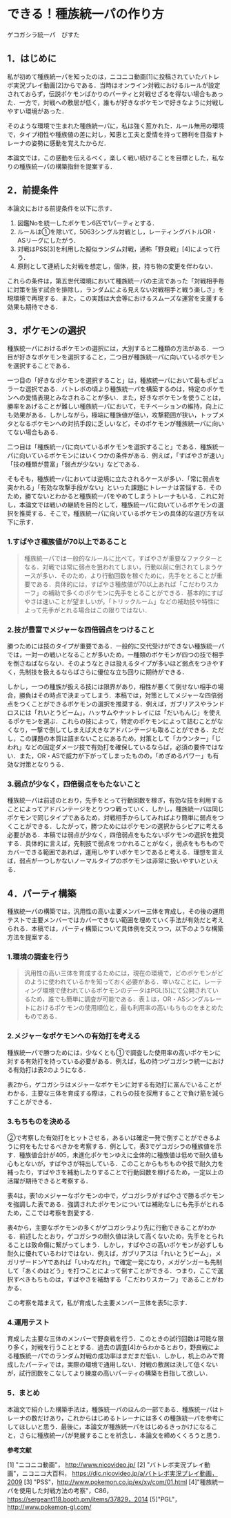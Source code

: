 # できる！種族統一パの作り方

ゲコガシラ統一パ　ぴすた

## 1．はじめに

私が初めて種族統一パを知ったのは，ニコニコ動画\[1\]に投稿されていたバトレボ実況プレイ動画\[2\]からである．当時はオンライン対戦におけるルールが設定されておらず，伝説ポケモンばかりのパーティと対戦せざるを得ない場合もあった．一方で，対戦への敷居が低く，誰もが好きなポケモンで好きなように対戦しやすい環境があった．

そのような環境で生まれた種族統一パに，私は強く惹かれた．ルール無用の環境で，タイプ相性や種族値の差に対し，知恵と工夫と愛情を持って勝利を目指すトレーナの姿勢に感動を覚えたからだ．

本論文では，この感動を伝えるべく，楽しく戦い続けることを目標とした，私なりの種族統一パの構築指針を提案する．

## 2．前提条件

本論文における前提条件を以下に示す．

1. 図鑑Noを統一したポケモン6匹で1パーティとする．
2. ルールは①を除いて，5063シングル対戦とし，レーティングバトルOR・ASリーグにしたがう．
3. 対戦はPSS\[3\]を利用した擬似ランダム対戦，通称「野良戦」\[4\]によって行う．
4. 原則として連続した対戦を想定し，個体，技，持ち物の変更を伴わない．

これらの条件は，第五世代環境において種族統一パの主流であった「対戦相手毎に対策を施す試合を排除し，ランダムによる見えない対戦相手と戦う楽しさ」を現環境で再現する．また，この実践は大会等におけるスムーズな運営を支援する効果も期待できる．

## 3．ポケモンの選択

種族統一パにおけるポケモンの選択には，大別すると二種類の方法がある．一つ目が好きなポケモンを選択すること，二つ目が種族統一パに向いているポケモンを選択することである．

一つ目の「好きなポケモンを選択すること」は，種族統一パにおいて最もポピュラーな選択である．バトレボの頃より種族統一パを構築するのは，特定のポケモンへの愛情表現とみなされることが多い．また，好きなポケモンを使うことは，勝率をあげることが難しい種族統一パにおいて，モチベーションの維持，向上にも効果がある．しかしながら，極端に種族値が低い，攻撃範囲が狭い，トップメタとなるポケモンへの対抗手段に乏しいなど，そのポケモンが種族統一パに向いてない場合もある．

二つ目は「種族統一パに向いているポケモンを選択すること」である．種族統一パに向いているポケモンにはいくつかの条件がある．例えば，「すばやさが速い」「技の種類が豊富」「弱点が少ない」などである．

そもそも，種族統一パにおいては逆境に立たされるケースが多い．「常に弱点を突かれる」「有効な攻撃手段がない」といった課題にトレーナは苦悩する．そのため，勝てないとわかると種族統一パをやめてしまうトレーナもいる．これに対し，本論文では戦いの継続を目的として，種族統一パに向いているポケモンの選択を推奨する．そこで，種族統一パに向いているポケモンの具体的な選び方を以下に示す．

### 1.すばやさ種族値が70以上であること

> 種族統一パでは一般的なルールに比べて，すばやさが重要なファクターとなる．対戦では常に弱点を狙われてしまい，行動以前に倒されてしまうケースが多い．そのため，より行動回数を稼ぐために，先手をとることが重要である．具体的には，すばやさ種族値が70以上あれば「こだわりスカーフ」の補助で多くのポケモンに先手をとることができる．基本的にすばやさは速いことが望ましいが，「トリックルーム」などの補助技や特性によって先手がとれる場合はこの限りではない．

### 2.技が豊富でメジャーな四倍弱点をつけること

勝つためには技のタイプが重要である．一般的に交代受けができない種族統一パでは，一対一の戦いとなることが多いため，一種類のポケモンが四つの技で相手を倒さねばならない．そのようなときは扱えるタイプが多いほど弱点をつきやすく，先制技を扱えるならばさらに優位な立ち回りに期待ができる．

しかし，一つの種族が扱える技には限界があり，相性が悪くて倒せない相手の場合，勝負はその時点で決まってしまう．本稿では，対策としてメジャーな四倍弱点をつくことができるポケモンの選択を推奨する．例えば，ガブリアスやランドロスには「れいとうビーム」，ハッサムやナットレイには「だいもんじ」を使えるポケモンを選ぶ．これらの技によって，特定のポケモンによって詰むことがなくなり，一撃で倒してしまえば大きなアドバンテージも取ることができる．ただし，この課題の本質は詰まないことにあるため，対策として「カウンター」「じわれ」などの固定ダメージ技で有効打を確保しているならば，必須の要件ではない．また，OR・ASで威力が下がってしまったものの，「めざめるパワー」も有効な対策となりうる．

### 3.弱点が少なく，四倍弱点をもたないこと

種族統一パは前述のとおり，先手をとって行動回数を稼ぎ，有効な技を利用することによってアドバンテージをとりつつ戦っていく．しかし，種族統一パは同じポケモンで同じタイプであるため，対戦相手からしてみればより簡単に弱点をつくことができる．したがって，勝つためにはポケモンの選択からシビアに考える必要がある．本稿では弱点が少なく，四倍弱点をもたないポケモンの選択を推奨する．具体的に言えば，先制技で弱点をつかれることがなく，弱点をもちものでカバーできる範囲であれば，運用しやすいポケモンであると考える．理想を言えば，弱点が一つしかないノーマルタイプのポケモンは非常に扱いやすいといえる．

## 4．パーティ構築

種族統一パの構築では，汎用性の高い主要メンバー三体を育成し，その後の運用テストで主要メンバーではカバーできない範囲を埋めていく手法が有効だと考えられる．本稿では，パーティ構築について具体例を交えつつ，以下のような構築方法を提案する．

### 1.環境の調査を行う

> 汎用性の高い三体を育成するためには，現在の環境で，どのポケモンがどのように使われているかを知っておく必要がある．幸いなことに，レーティング環境で使われているポケモンのデータはPGL\[5\]にて公開されているため，誰でも簡単に調査が可能である．表１は，OR・ASシングルレートにおけるポケモンの使用順位と，最も利用率の高いもちものをまとめたものである．

### 2.メジャーなポケモンへの有効打を考える

種族統一パで勝つためには，少なくとも①で調査した使用率の高いポケモンに対する有効打を持っている必要がある．例えば，私の持つゲコガシラ統一における有効打は表2のようになる．

表2から，ゲコガシラはメジャーなポケモンに対する有効打に富んでいることがわかる．主要な三体を育成する際は，これらの技を採用することで負け筋を減らすことができる．

### 3.もちものを決める

②で考察した有効打をヒットさせる，あるいは確定一発で倒すことができるように何をもたせるべきかを考察する．例として，表3でゲコガシラの種族値を示す．種族値合計が405，未進化ポケモンゆえに全体的に種族値は低めで耐久値も心もとないが，すばやさが特出している．このことからもちものや技で耐久力を補ったり，すばやさを補助したりすることで行動回数を稼げるため，一定以上の活躍が期待できると考察する．

表4は，表1のメジャーなポケモンの中で，ゲコガシラがすばやさで勝るポケモンを強調した表である．強調されたポケモンについては補助なしにも先手がとれるため，ここでは考察を割愛する．

表4から，主要なポケモンの多くがゲコガシラより先に行動できることがわかる．前述したとおり，ゲコガシラの耐久値は決して高くないため，先手をとられることは致命傷に繋がってしまう．しかし，すばやさの高いポケモンが必ずしも耐久に優れているわけではない．例えば，ガブリアスは「れいとうビーム」，メガリザードンYであれば「いわなだれ」で確定一発になり，メガゲンガーも先制して「あくのはどう」を打つことによって倒すことができる．つまり，ここで選択すべきもちものは，すばやさを補助する「こだわりスカーフ」であることがわかる．

この考察を踏まえて，私が育成した主要メンバー三体を表5に示す．

### 4.運用テスト

育成した主要な三体のメンバーで野良戦を行う．このときの試行回数は可能な限り多く，対戦を行うこととする．過去の調査\[4\]からわかるとおり，野良戦による種族統一パでのランダム対戦の成功率はまだまだ低い．しかし，机上のみで育成したパーティでは，実際の環境で通用しない．対戦の敷居は決して低くないが，試行回数をこなしてより練度の高いパーティの構築を目指して欲しい．

### 5．まとめ

本論文で紹介した構築手法は，種族統一パのほんの一部である．種族統一パはトレーナの数だけあり，これからはじめるトレーナには多くの種族統一パを参考にしてほしいと思う．最後に，本論文が種族統一パをはじめるきっかけになること，さらに種族統一パが発展することを祈念し．本論文を締めくくろうと思う．

**参考文献**

\[1\] "ニコニコ動画"， http://www.nicovideo.jp/
\[2\] "バトレボ実況プレイ動画"，ニコニコ大百科， https://dic.nicovideo.jp/a/バトレボ実況プレイ動画，2009
\[3\] "PSS"，http://www.pokemon.co.jp/ex/xy/com/01.html
\[4\]"種族統一パを使用した対戦方法の考察"，C86，https://sergeant118.booth.pm/items/37829，2014
\[5\]"PGL"，http://www.pokemon-gl.com/
